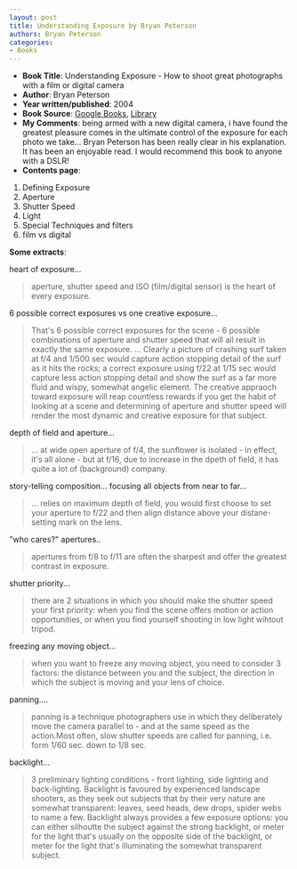 ```yaml
---
layout: post
title: Understanding Exposure by Bryan Peterson
authors: Bryan Peterson
categories:
- Books
---
```



- **Book Title**: Understanding Exposure - How to shoot great photographs with a film or digital camera
- **Author**: Bryan Peterson
- **Year written/published**: 2004
- **Book Source**: [Google Books](http://books.google.com/books?id=v4lw2lZKmioC&dq=Understanding+Exposure+by+Bryan+Peterson), [Library](http://vistaweb.nlb.gov.sg/cgi-bin/cw_cgi?resultsScreen+30863+1+8+0)
- **My Comments**: being armed with a new digital camera, i have found the greatest pleasure comes in the ultimate control of the exposure for each photo we take... Bryan Peterson has been really clear in his explanation. It has been an enjoyable read. I would recommend this book to anyone with a DSLR!
- **Contents page**: 
1. Defining Exposure
2. Aperture
3. Shutter Speed
4. Light
5. Special Techniques and filters
6. film vs digital


**Some extracts**:

heart of exposure...

> aperture, shutter speed and ISO (film/digital sensor) is the heart of every exposure.

6 possible correct exposures vs one creative exposure...

> That's 6 possible correct exposures for the scene - 6 possible combinations of aperture and shutter speed that will all result in exactly the same exposure. ... Clearly a picture of crashing surf taken at f/4 and 1/500 sec would capture action stopping detail of the surf as it hits the rocks; a correct exposure using f/22 at 1/15 sec would capture less action stopping detail and show the surf as a far more fluid and wispy, somewhat angelic element. The creative appraoch toward exposure will reap countless rewards if you get the habit of looking at a scene and determining of aperture and shutter speed will render the most dynamic and creative exposure for that subject.

depth of field and aperture...

> ... at wide open aperture of f/4, the sunflower is isolated - in effect, it's all alone - but at f/16, due to increase in the dpeth of field, it has quite a lot of (background) company.

story-telling composition... focusing all objects from near to far...

> ... relies on maximum depth of field, you would first choose to set your aperture to f/22 and then align distance above your distane-setting mark on the lens. 

"who cares?" apertures..

> apertures from f/8 to f/11 are often the sharpest and offer the greatest contrast in exposure. 

shutter priority...

> there are 2 situations in which you should make the shutter speed your first priority: when you find the scene offers motion or action opportunities, or when you find yourself shooting in low light wihtout tripod.

freezing any moving object...

> when you want to freeze any moving object, you need to consider 3 factors: the distance between you and the subject, the direction in which the subject is moving and your lens of choice.

panning....

> panning is a technique photographers use in which they deliberately move the camera parallel to - and at the same speed as the action.Most often, slow shutter speeds are called for panning, i.e. form 1/60 sec. down to 1/8 sec.

backlight...

> 3 preliminary lighting conditions - front lighting, side lighting and back-lighting. Backlight is favoured by experienced landscape shooters, as they seek out subjects that by their very nature are somewhat transparent: leaves, seed heads, dew drops, spider webs to name a few. Backlight always provides a few exposure options: you can either silhoutte the subject against the strong backlight, or meter for the light that's usually on the opposite side of the backlight, or meter for the light that's illuminating the somewhat transparent subject.
